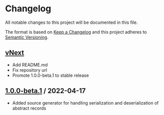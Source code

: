 
# Changelog
All notable changes to this project will be documented in this file.

The format is based on [Keep a Changelog](http://keepachangelog.com/en/1.0.0/)
and this project adheres to [Semantic Versioning](http://semver.org/spec/v2.0.0.html).

## [vNext]
- Add README.md
- Fix repository url
- Promote 1.0.0-beta.1 to stable release

## [1.0.0-beta.1] / 2022-04-17
- Added source generator for handling serialization and deserialization of abstract records

[vNext]: https://github.com/harrhp/PolymorphicJsonSourceGenerator/compare/1.0.0-beta.1...HEAD
[1.0.0-beta.1]: https://github.com/harrhp/PolymorphicJsonSourceGenerator/tree/1.0.0-beta.1

